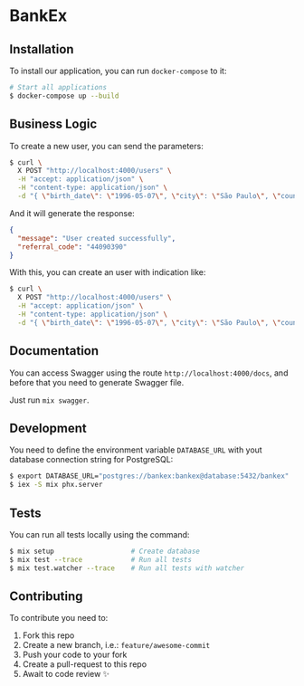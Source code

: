 # BankEx 

## Installation

To install our application, you can run `docker-compose` to it:

```sh
# Start all applications
$ docker-compose up --build
```

## Business Logic

To create a new user, you can send the parameters:

```sh
$ curl \
  X POST "http://localhost:4000/users" \
  -H "accept: application/json" \
  -H "content-type: application/json" \
  -d "{ \"birth_date\": \"1996-05-07\", \"city\": \"São Paulo\", \"country\": \"Brazil\", \"cpf\": \"08716310080\", \"email\": \"alexandre@teste.com\", \"gender\": \"M\", \"name\": \"Alexandre de Souza\", \"state\": \"São Paulo\"}"
```

And it will generate the response:

```json
{
  "message": "User created successfully",
  "referral_code": "44090390"
}
```

With this, you can create an user with indication like:

```sh
$ curl \
  X POST "http://localhost:4000/users" \
  -H "accept: application/json" \
  -H "content-type: application/json" \
  -d "{ \"birth_date\": \"1996-05-07\", \"city\": \"São Paulo\", \"country\": \"Brazil\", \"cpf\": \"08716310080\", \"email\": \"alexandre2@teste.com\", \"gender\": \"M\", \"name\": \"Alexandre de Souza\", \"state\": \"São Paulo\", \"referral_code\": \"44090390\"}"
```

## Documentation

You can access Swagger using the route `http://localhost:4000/docs`, and before that you need to generate Swagger file.

Just run `mix swagger`.

## Development

You need to define the environment variable `DATABASE_URL` with yout database connection string for PostgreSQL:

```sh
$ export DATABASE_URL="postgres://bankex:bankex@database:5432/bankex"
$ iex -S mix phx.server
```

## Tests

You can run all tests locally using the command:

```sh
$ mix setup                   # Create database
$ mix test --trace            # Run all tests
$ mix test.watcher --trace    # Run all tests with watcher
```

## Contributing

To contribute you need to:

1. Fork this repo
2. Create a new branch, i.e.: `feature/awesome-commit`
3. Push your code to your fork
4. Create a pull-request to this repo
5. Await to code review ✨